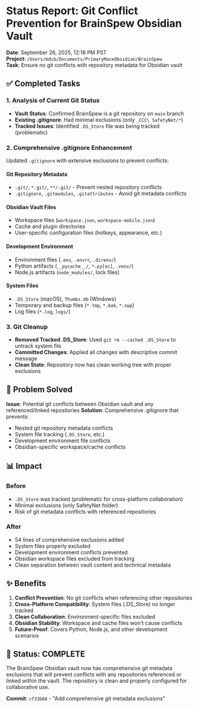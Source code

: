 # Status Report: Git Conflict Prevention for BrainSpew Obsidian Vault

**Date**: September 26, 2025, 12:18 PM PST  
**Project**: `/Users/mdcb/Documents/PrimaryMaceObsidian/BrainSpew`  
**Task**: Ensure no git conflicts with repository metadata for Obsidian vault

## ✅ Completed Tasks

### 1. Analysis of Current Git Status
- **Vault Status**: Confirmed BrainSpew is a git repository on `main` branch
- **Existing .gitignore**: Had minimal exclusions (only `_CCC\ SafetyNet/*`)
- **Tracked Issues**: Identified `.DS_Store` file was being tracked (problematic)

### 2. Comprehensive .gitignore Enhancement
Updated `.gitignore` with extensive exclusions to prevent conflicts:

#### **Git Repository Metadata**
- `.git/`, `*.git/`, `**/.git/` - Prevent nested repository conflicts
- `.gitignore`, `.gitmodules`, `.gitattributes` - Avoid git metadata conflicts

#### **Obsidian Vault Files**
- Workspace files (`workspace.json`, `workspace-mobile.json`)
- Cache and plugin directories
- User-specific configuration files (hotkeys, appearance, etc.)

#### **Development Environment**
- Environment files (`.env`, `.envrc`, `.direnv/`)
- Python artifacts (`__pycache__/`, `*.py[oc]`, `.venv/`)
- Node.js artifacts (`node_modules/`, lock files)

#### **System Files**
- `.DS_Store` (macOS), `Thumbs.db` (Windows)
- Temporary and backup files (`*.tmp`, `*.bak`, `*.swp`)
- Log files (`*.log`, `logs/`)

### 3. Git Cleanup
- **Removed Tracked .DS_Store**: Used `git rm --cached .DS_Store` to untrack system file
- **Committed Changes**: Applied all changes with descriptive commit message
- **Clean State**: Repository now has clean working tree with proper exclusions

## 🎯 Problem Solved

**Issue**: Potential git conflicts between Obsidian vault and any referenced/linked repositories
**Solution**: Comprehensive .gitignore that prevents:
- Nested git repository metadata conflicts
- System file tracking (`.DS_Store`, etc.)
- Development environment file conflicts
- Obsidian-specific workspace/cache conflicts

## 📊 Impact

### **Before**
- `.DS_Store` was tracked (problematic for cross-platform collaboration)
- Minimal exclusions (only SafetyNet folder)
- Risk of git metadata conflicts with referenced repositories

### **After**  
- 54 lines of comprehensive exclusions added
- System files properly excluded
- Development environment conflicts prevented
- Obsidian workspace files excluded from tracking
- Clean separation between vault content and technical metadata

## ✨ Benefits

1. **Conflict Prevention**: No git conflicts when referencing other repositories
2. **Cross-Platform Compatibility**: System files (.DS_Store) no longer tracked
3. **Clean Collaboration**: Environment-specific files excluded
4. **Obsidian Stability**: Workspace and cache files won't cause conflicts
5. **Future-Proof**: Covers Python, Node.js, and other development scenarios

## 📝 Status: **COMPLETE**

The BrainSpew Obsidian vault now has comprehensive git metadata exclusions that will prevent conflicts with any repositories referenced or linked within the vault. The repository is clean and properly configured for collaborative use.

**Commit**: `cf33b68` - "Add comprehensive git metadata exclusions"